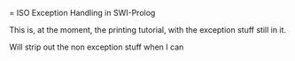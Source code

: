 = ISO Exception Handling in SWI-Prolog

This is, at the moment, the printing tutorial, with the exception stuff still in it.

Will strip out the non exception stuff when I can


